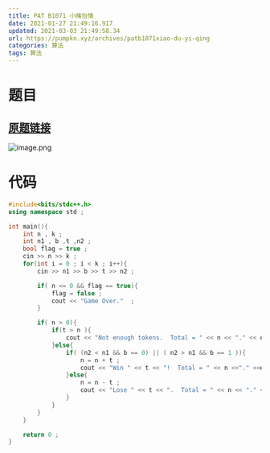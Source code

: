 ```yaml
---
title: PAT B1071 小赌怡情
date: 2021-01-27 21:49:16.917
updated: 2021-03-03 21:49:58.34
url: https://pumpkn.xyz/archives/patb1071xiao-du-yi-qing
categories: 算法
tags: 算法
---
```


# 题目
## [原题链接](https://pintia.cn/problem-sets/994805260223102976/problems/994805264312549376)
![image.png](https://pumpkn.xyz/upload/2021/03/image-1843a3021d3b406faa7a38fb41127f89.png)
# 代码
```c++
#include<bits/stdc++.h>
using namespace std ;

int main(){
    int n , k ;
    int n1 , b ,t ,n2 ;
    bool flag = true ;
    cin >> n >> k ;
    for(int i = 0 ; i < k ; i++){
        cin >> n1 >> b >> t >> n2 ;

        if( n <= 0 && flag == true){
            flag = false ;
            cout << "Game Over."  ;
        }

        if( n > 0){
            if(t > n ){
                cout << "Not enough tokens.  Total = " << n << "." << endl ;
            }else{
                if( (n2 < n1 && b == 0) || ( n2 > n1 && b == 1 )){
                    n = n + t ;
                    cout << "Win " << t << "!  Total = " << n <<"." <<endl ;
                }else{
                    n = n - t ;
                    cout << "Lose " << t << ".  Total = " << n << "." <<endl  ;
                }
            }
        }
    }

    return 0 ;
}

```